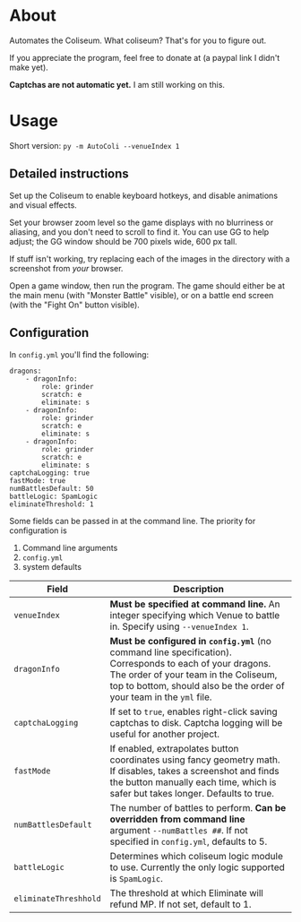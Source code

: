 # About

Automates the Coliseum. What coliseum? That's for you to figure out. 

If you appreciate the program, feel free to donate at (a paypal link I didn't make yet).

**Captchas are not automatic yet.** I am still working on this.

# Usage

Short version: `py -m AutoColi --venueIndex 1`

## Detailed instructions

Set up the Coliseum to enable keyboard hotkeys, and disable animations and visual effects.

Set your browser zoom level so the game displays with no blurriness or aliasing, and you don't need to scroll to find it. You can use GG to help adjust; the GG window should be 700 pixels wide, 600 px tall.

If stuff isn't working, try replacing each of the images in the directory with a screenshot from _your_ browser. 

Open a game window, then run the program. The game should either be at the main menu (with "Monster Battle" visible), or on a battle end screen (with the "Fight On" button visible). 

## Configuration

In `config.yml` you'll find the following:

```
dragons:
    - dragonInfo:
        role: grinder
        scratch: e
        eliminate: s
    - dragonInfo:
        role: grinder
        scratch: e
        eliminate: s
    - dragonInfo:
        role: grinder
        scratch: e
        eliminate: s
captchaLogging: true
fastMode: true
numBattlesDefault: 50
battleLogic: SpamLogic
eliminateThreshold: 1
```

Some fields can be passed in at the command line. The priority for configuration is

1) Command line arguments
2) `config.yml`
3) system defaults

| Field | Description |
| --- | --- |
| `venueIndex` | **Must be specified at command line.** An integer specifying which Venue to battle in. Specify using `--venueIndex 1`. | 
| `dragonInfo` | **Must be configured in `config.yml`** (no command line specification). Corresponds to each of your dragons. The order of your team in the Coliseum, top to bottom, should also be the order of your team in the `yml` file. | 
| `captchaLogging` | If set to `true`, enables right-click saving captchas to disk. Captcha logging will be useful for another project. 
| `fastMode` | If enabled, extrapolates button coordinates using fancy geometry math. If disables, takes a screenshot and finds the button manually each time, which is safer but takes longer. Defaults to true.|
| `numBattlesDefault` | The number of battles to perform. **Can be overridden from command line** argument `--numBattles ##`. If not specified in `config.yml`, defaults to 5.
| `battleLogic` | Determines which coliseum logic module to use. Currently the only logic supported is `SpamLogic`. 
| `eliminateThreshhold` | The threshold at which Eliminate will refund MP. If not set, default to 1. |
